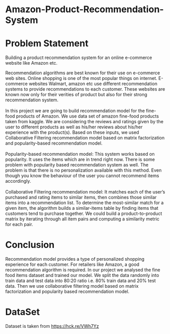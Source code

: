 # Amazon-Product-Recommendation-System
# Problem Statement

Building a product recommendation system for an online e-commerce website like Amazon etc.

Recommendation algorithms are best known for their use on e-commerce web sites. Online shopping is one of the most popular things on internet. E-commerce websites Walmart, amazon etc use different recommendation systems to provide recommendations to each customer. These websites are known now only for their verities of product but also for their strong recommendation system. <br/><br/>
In this project we are going to build recommendation model for the fine-food products of Amazon. We use data set of amazon fine-food products taken from kaggle. We are considering the reviews and ratings given by the user to different products as well as his/her reviews about his/her experience with the product(s). Based on these inputs, we used Collaborative Filtering recommendation model based on matrix factorization and popularity-based recommendation model. <br/><br/>
Popularity-based recommendation model: This system works based on popularity. It uses the items which are in trend right now. There is some problem with popularity based recommendation system as well. The problem is that there is no personalization available with this method. Even though you know the behaviour of the user you cannot recommend items accordingly.<br/><br/>
Collaborative Filtering recommendation model: It matches each of the user’s purchased and rating items to similar items, then combines those similar items into a recommendation list. To determine the most-similar match for a given item, the algorithm builds a similar-items table by finding items that customers tend to purchase together. We could build a product-to-product matrix by iterating through all item pairs and computing a similarity metric for each pair.

# Conclusion

Recommendation model provides a type of personalized shopping experience for each customer. For retailers like Amazon, a good recommendation algorithm is required. In our project we analysed the fine food items dataset and trained our model. We split the data randomly into train data and test data into 80:20 ratio i.e. 80% train data and 20% test data. Then we use collaborative filtering model based on matrix factorization and popularity based recommendation model.

# DataSet

Dataset is taken from https://hck.re/VWh7Yz 

